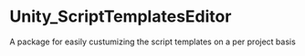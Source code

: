 # Unity_ScriptTemplatesEditor
A package for easily custumizing the script templates on a per project basis
